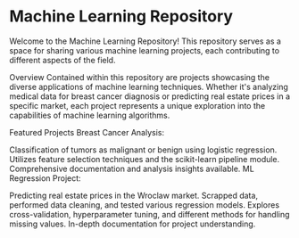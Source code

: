 # Machine Learning Repository
Welcome to the Machine Learning Repository! This repository serves as a space for sharing various machine learning projects, each contributing to different aspects of the field.

Overview
Contained within this repository are projects showcasing the diverse applications of machine learning techniques. Whether it's analyzing medical data for breast cancer diagnosis or predicting real estate prices in a specific market, each project represents a unique exploration into the capabilities of machine learning algorithms.

Featured Projects
Breast Cancer Analysis:

Classification of tumors as malignant or benign using logistic regression.
Utilizes feature selection techniques and the scikit-learn pipeline module.
Comprehensive documentation and analysis insights available.
ML Regression Project:

Predicting real estate prices in the Wroclaw market.
Scrapped data, performed data cleaning, and tested various regression models.
Explores cross-validation, hyperparameter tuning, and different methods for handling missing values.
In-depth documentation for project understanding.
